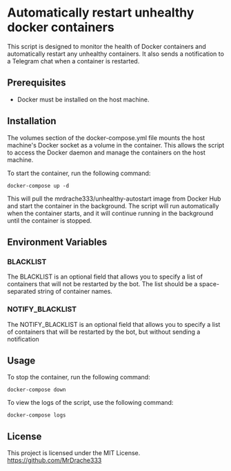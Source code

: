 # Automatically restart unhealthy docker containers
This script is designed to monitor the health of Docker containers and automatically restart any unhealthy containers.
It also sends a notification to a Telegram chat when a container is restarted.

## Prerequisites

- Docker must be installed on the host machine.

## Installation

The volumes section of the docker-compose.yml file mounts the host machine's Docker socket as a volume in the container.
This allows the script to access the Docker daemon and manage the containers on the host machine.

To start the container, run the following command:

```
docker-compose up -d
```

This will pull the mrdrache333/unhealthy-autostart image from Docker Hub and start the container in the background. The
script will run automatically when the container starts, and it will continue running in the background until the
container is stopped.

## Environment Variables

### BLACKLIST

The BLACKLIST is an optional field that allows you to specify a list of containers that will not be restarted by the
bot. The list should be a space-separated string of container names.

### NOTIFY_BLACKLIST

The NOTIFY_BLACKLIST is an optional field that allows you to specify a list of containers that will be restarted by the
bot, but without sending a notification

## Usage

To stop the container, run the following command:

```
docker-compose down
```

To view the logs of the script, use the following command:

```
docker-compose logs
```

## License

This project is licensed under the MIT License.
https://github.com/MrDrache333
